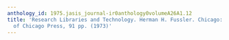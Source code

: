 ```yaml
---
anthology_id: 1975.jasis_journal-ir0anthology0volumeA26A1.12
title: 'Research Libraries and Technology. Herman H. Fussler. Chicago: University
  of Chicago Press, 91 pp. (1973)'
---
```

